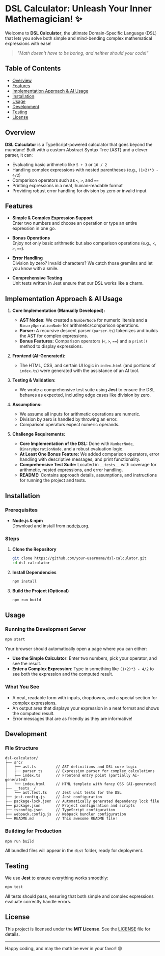 # DSL Calculator: Unleash Your Inner Mathemagician! ✨

Welcome to **DSL Calculator**, the ultimate Domain-Specific Language (DSL) that lets you solve both simple and mind-bending complex mathematical expressions with ease!

> _"Math doesn't have to be boring, and neither should your code!"_

## Table of Contents
- [Overview](#overview)
- [Features](#features)
- [Implementation Approach & AI Usage](#implementation-approach--ai-usage)
- [Installation](#installation)
- [Usage](#usage)
- [Development](#development)
- [Testing](#testing)
- [License](#license)

## Overview

**DSL Calculator** is a TypeScript-powered calculator that goes beyond the mundane! Built with a custom Abstract Syntax Tree (AST) and a clever parser, it can:

- Evaluating basic arithmetic like `5 + 3` or `10 / 2`
- Handling complex expressions with nested parentheses (e.g., `(1+2)*3 - 4/2`)
- Comparison operators such as `<`, `>`, and `==`
- Printing expressions in a neat, human-readable format
- Providing robust error handling for division by zero or invalid input

## Features

- **Simple & Complex Expression Support**  
  Enter two numbers and choose an operation or type an entire expression in one go.

- **Bonus Operations**  
  Enjoy not only basic arithmetic but also comparison operations (e.g., `<`, `>`, `==`).

- **Error Handling**  
  Division by zero? Invalid characters? We catch those gremlins and let you know with a smile.

- **Comprehensive Testing**  
  Unit tests written in Jest ensure that our DSL works like a charm.

## Implementation Approach & AI Usage

1. **Core Implementation (Manually Developed):**  
   - **AST Nodes:** We created a `NumberNode` for numeric literals and a `BinaryOperationNode` for arithmetic/comparison operations.  
   - **Parser:** A recursive descent parser (`parser.ts`) tokenizes and builds the AST for complex expressions.  
   - **Bonus Features:** Comparison operators (`<`, `>`, `==`) and a `print()` method to display expressions.  

2. **Frontend (AI-Generated):**  
   - The HTML, CSS, and certain UI logic in `index.html` (and portions of `index.ts`) were generated with the assistance of an AI tool.  

3. **Testing & Validation:**  
   - We wrote a comprehensive test suite using **Jest** to ensure the DSL behaves as expected, including edge cases like division by zero.

4. **Assumptions:**  
   - We assume all inputs for arithmetic operations are numeric.  
   - Division by zero is handled by throwing an error.  
   - Comparison operators expect numeric operands.

5. **Challenge Requirements:**  
   - **Core Implementation of the DSL:** Done with `NumberNode`, `BinaryOperationNode`, and a robust evaluation logic.  
   - **At Least One Bonus Feature:** We added comparison operators, error handling with descriptive messages, and print functionality.  
   - **Comprehensive Test Suite:** Located in `__tests__` with coverage for arithmetic, nested expressions, and error handling.  
   - **README:** Contains approach details, assumptions, and instructions for running the project and tests.
 

## Installation

### Prerequisites
- **Node.js & npm**  
  Download and install from [nodejs.org](https://nodejs.org).

### Steps

1. **Clone the Repository**  
   ```bash
   git clone https://github.com/your-username/dsl-calculator.git
   cd dsl-calculator
   ```
2. **Install Dependencies**  
   ```bash
   npm install
   ```
3. **Build the Project (Optional)**  
   ```bash
   npm run build
   ```

## Usage

### Running the Development Server

```bash
npm start
```
Your browser should automatically open a page where you can either:

- **Use the Simple Calculator**: Enter two numbers, pick your operator, and see the result.  
- **Enter a Complex Expression**: Type in something like `(1+2)*3 - 4/2` to see both the expression and the computed result.

### What You See

- A neat, readable form with inputs, dropdowns, and a special section for complex expressions.
- An output area that displays your expression in a neat format and shows the computed result.
- Error messages that are as friendly as they are informative!


## Development

### File Structure

```
dsl-calculator/
├── src/
│   ├── ast.ts         // AST definitions and DSL core logic
│   ├── parser.ts      // Expression parser for complex calculations
│   ├── index.ts       // Frontend entry point (partially AI-generated)
│   └── index.html     // HTML template with fancy CSS (AI-generated)
├── __tests__/
│   └── ast.test.ts    // Jest unit tests for the DSL
├── jest.config.js     // Jest configuration
├── package-lock.json  // Automatically generated dependency lock file
├── package.json       // Project configuration and scripts
├── tsconfig.json      // TypeScript configuration
├── webpack.config.js  // Webpack bundler configuration
└── README.md          // This awesome README file!
```

### Building for Production

```bash
npm run build
```
All bundled files will appear in the `dist` folder, ready for deployment.

## Testing

We use **Jest** to ensure everything works smoothly:

```bash
npm test
```
All tests should pass, ensuring that both simple and complex expressions evaluate correctly handle errors.

## License

This project is licensed under the **MIT License**. See the [LICENSE](LICENSE) file for details.

---

Happy coding, and may the math be ever in your favor! 😄
